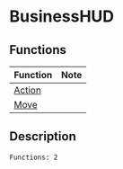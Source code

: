 # BusinessHUD
## Functions
| Function | Note |
|----------|------|
|[Action](Action.md)| |
|[Move](Move.md)| |
## Description
```
Functions: 2
```